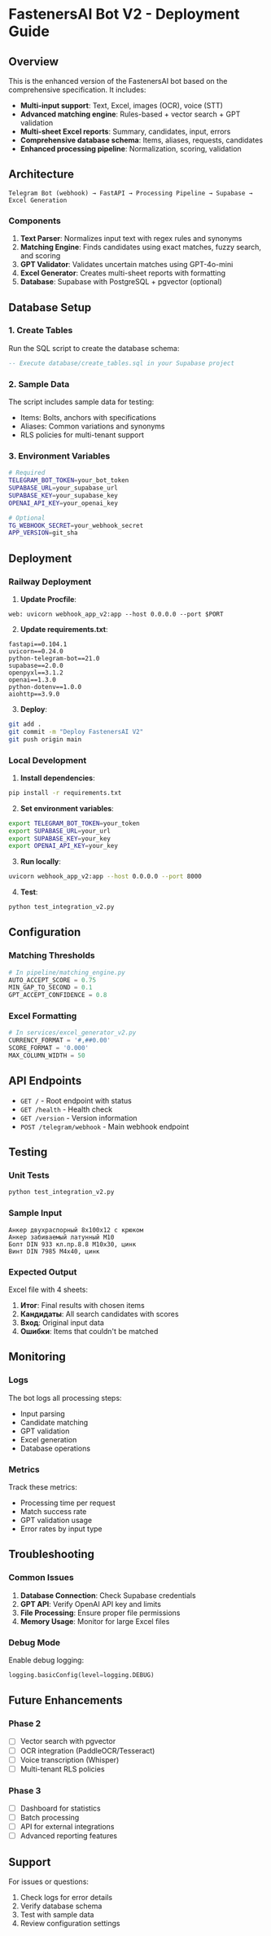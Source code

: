 # FastenersAI Bot V2 - Deployment Guide

## Overview

This is the enhanced version of the FastenersAI bot based on the comprehensive specification. It includes:

- **Multi-input support**: Text, Excel, images (OCR), voice (STT)
- **Advanced matching engine**: Rules-based + vector search + GPT validation
- **Multi-sheet Excel reports**: Summary, candidates, input, errors
- **Comprehensive database schema**: Items, aliases, requests, candidates
- **Enhanced processing pipeline**: Normalization, scoring, validation

## Architecture

```
Telegram Bot (webhook) → FastAPI → Processing Pipeline → Supabase → Excel Generation
```

### Components

1. **Text Parser**: Normalizes input text with regex rules and synonyms
2. **Matching Engine**: Finds candidates using exact matches, fuzzy search, and scoring
3. **GPT Validator**: Validates uncertain matches using GPT-4o-mini
4. **Excel Generator**: Creates multi-sheet reports with formatting
5. **Database**: Supabase with PostgreSQL + pgvector (optional)

## Database Setup

### 1. Create Tables

Run the SQL script to create the database schema:

```sql
-- Execute database/create_tables.sql in your Supabase project
```

### 2. Sample Data

The script includes sample data for testing:

- Items: Bolts, anchors with specifications
- Aliases: Common variations and synonyms
- RLS policies for multi-tenant support

### 3. Environment Variables

```bash
# Required
TELEGRAM_BOT_TOKEN=your_bot_token
SUPABASE_URL=your_supabase_url
SUPABASE_KEY=your_supabase_key
OPENAI_API_KEY=your_openai_key

# Optional
TG_WEBHOOK_SECRET=your_webhook_secret
APP_VERSION=git_sha
```

## Deployment

### Railway Deployment

1. **Update Procfile**:
```
web: uvicorn webhook_app_v2:app --host 0.0.0.0 --port $PORT
```

2. **Update requirements.txt**:
```
fastapi==0.104.1
uvicorn==0.24.0
python-telegram-bot==21.0
supabase==2.0.0
openpyxl==3.1.2
openai==1.3.0
python-dotenv==1.0.0
aiohttp==3.9.0
```

3. **Deploy**:
```bash
git add .
git commit -m "Deploy FastenersAI V2"
git push origin main
```

### Local Development

1. **Install dependencies**:
```bash
pip install -r requirements.txt
```

2. **Set environment variables**:
```bash
export TELEGRAM_BOT_TOKEN=your_token
export SUPABASE_URL=your_url
export SUPABASE_KEY=your_key
export OPENAI_API_KEY=your_key
```

3. **Run locally**:
```bash
uvicorn webhook_app_v2:app --host 0.0.0.0 --port 8000
```

4. **Test**:
```bash
python test_integration_v2.py
```

## Configuration

### Matching Thresholds

```python
# In pipeline/matching_engine.py
AUTO_ACCEPT_SCORE = 0.75
MIN_GAP_TO_SECOND = 0.1
GPT_ACCEPT_CONFIDENCE = 0.8
```

### Excel Formatting

```python
# In services/excel_generator_v2.py
CURRENCY_FORMAT = '#,##0.00'
SCORE_FORMAT = '0.000'
MAX_COLUMN_WIDTH = 50
```

## API Endpoints

- `GET /` - Root endpoint with status
- `GET /health` - Health check
- `GET /version` - Version information
- `POST /telegram/webhook` - Main webhook endpoint

## Testing

### Unit Tests

```bash
python test_integration_v2.py
```

### Sample Input

```
Анкер двухраспорный 8х100х12 с крюком
Анкер забиваемый латунный М10
Болт DIN 933 кл.пр.8.8 М10х30, цинк
Винт DIN 7985 М4х40, цинк
```

### Expected Output

Excel file with 4 sheets:
1. **Итог**: Final results with chosen items
2. **Кандидаты**: All search candidates with scores
3. **Вход**: Original input data
4. **Ошибки**: Items that couldn't be matched

## Monitoring

### Logs

The bot logs all processing steps:
- Input parsing
- Candidate matching
- GPT validation
- Excel generation
- Database operations

### Metrics

Track these metrics:
- Processing time per request
- Match success rate
- GPT validation usage
- Error rates by input type

## Troubleshooting

### Common Issues

1. **Database Connection**: Check Supabase credentials
2. **GPT API**: Verify OpenAI API key and limits
3. **File Processing**: Ensure proper file permissions
4. **Memory Usage**: Monitor for large Excel files

### Debug Mode

Enable debug logging:
```python
logging.basicConfig(level=logging.DEBUG)
```

## Future Enhancements

### Phase 2
- [ ] Vector search with pgvector
- [ ] OCR integration (PaddleOCR/Tesseract)
- [ ] Voice transcription (Whisper)
- [ ] Multi-tenant RLS policies

### Phase 3
- [ ] Dashboard for statistics
- [ ] Batch processing
- [ ] API for external integrations
- [ ] Advanced reporting features

## Support

For issues or questions:
1. Check logs for error details
2. Verify database schema
3. Test with sample data
4. Review configuration settings
